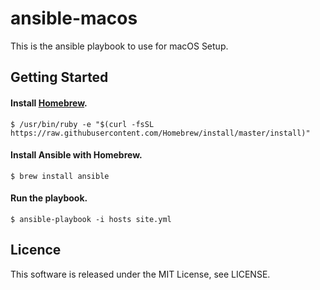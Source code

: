 # ansible-macos  
This is the ansible playbook to use for macOS Setup.  

## Getting Started

#### Install [Homebrew](https://brew.sh/).

```
$ /usr/bin/ruby -e "$(curl -fsSL https://raw.githubusercontent.com/Homebrew/install/master/install)"
```

#### Install Ansible with Homebrew.

```
$ brew install ansible
```

#### Run the playbook.

```
$ ansible-playbook -i hosts site.yml
```

## Licence

This software is released under the MIT License, see LICENSE.
